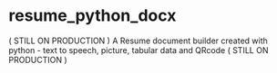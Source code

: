 # resume_python_docx
 ( STILL ON PRODUCTION ) A Resume document builder created with python - text to speech, picture, tabular data and QRcode ( STILL ON PRODUCTION )
